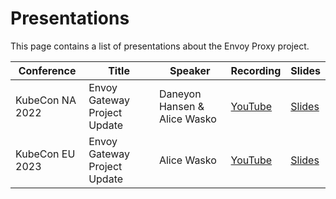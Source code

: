 # Presentations

This page contains a list of presentations about the Envoy Proxy project.

| Conference      | Title                        | Speaker                      | Recording                                              | Slides |
|-----------------|------------------------------|------------------------------|--------------------------------------------------------|--------|
| KubeCon NA 2022 | Envoy Gateway Project Update | Daneyon Hansen & Alice Wasko | [YouTube](https://www.youtube.com/watch?v=3MUOZc8XNCc) | [Slides](https://static.sched.com/hosted_files/envoyconna22/2f/Envoy_Gateway_Project_Update_EnvoyCon_NA_2022.pptx)       |
| KubeCon EU 2023 | Envoy Gateway Project Update | Alice Wasko                  | [YouTube](https://www.youtube.com/watch?v=4vnJxt9sVho) | [Slides](https://static.sched.com/hosted_files/kccnceu2023/58/Kubecon_EU_2023_Envoy_Gateway_Update.pptx)       |




